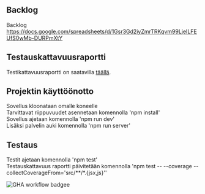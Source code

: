 ## Backlog

Backlog
https://docs.google.com/spreadsheets/d/1Gsr3Gd2iyZmrTRKqvm99LjeILFEUfS0wMb-DURPmXtY   

## Testauskattavuusraportti

Testikattavuusraportti on saatavilla [täällä](https://emiliarantonen.github.io/miniprojekti/coverage/lcov-report/index.html).   

## Projektin käyttöönotto

Sovellus kloonataan omalle koneelle   
Tarvittavat riippuvuudet asennetaan komennolla 'npm install'   
Sovellus ajetaan komennolla 'npm run dev'    
Lisäksi palvelin auki komennolla 'npm run server'

## Testaus

Testit ajetaan komennolla 'npm test'   
Testauskattavuus raportti päivitetään komennolla 'npm test -- --coverage --collectCoverageFrom='src/**/*.{jsx,js}''

![GHA workflow badgee](https://github.com/emiliarantonen/miniprojekti/workflows/CI/badge.svg)
